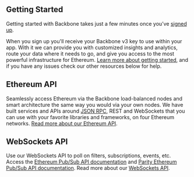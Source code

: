 ## Getting Started

Getting started with Backbone takes just a few minutes once you’ve
[signed up](https://backbonecabal.xyz/register).

When you sign up you'll receive your Backbone v3 key to use within your
app. With it we can provide you with customized insights and analytics,
route your data where it needs to go, and give you access to the most
powerful infrastructure for Ethereum.
[Learn more about getting started](https://backbonecabal.xyz/docs/gettingStarted/chooseaNetwork),
and if you have any issues check our other resources below for help.

## Ethereum API

Seamlessly access Ethereum via the Backbone load-balanced nodes and
smart architecture the same way you would via your own nodes. We have
built services and APIs around
[JSON RPC](https://github.com/ethereum/wiki/wiki/JSON-RPC), REST and
WebSockets that you can use with your favorite libraries and frameworks,
on four Ethereum networks.
[Read more about our Ethereum API](https://backbonecabal.xyz/docs/api/get/symbolFull).

## WebSockets API

Use our WebSockets API to poll on filters, subscriptions, events, etc.
Access the
[Ethereum Pub/Sub API documentation](https://github.com/ethereum/go-ethereum/wiki/RPC-PUB-SUB)
and
[Parity Ethereum Pub/Sub API documentation](https://wiki.parity.io/JSONRPC-Parity-Pub-Sub-module.html).
Read more about our
[WebSockets API](https://backbonecabal.xyz/docs/ipfs/get/block_get).

